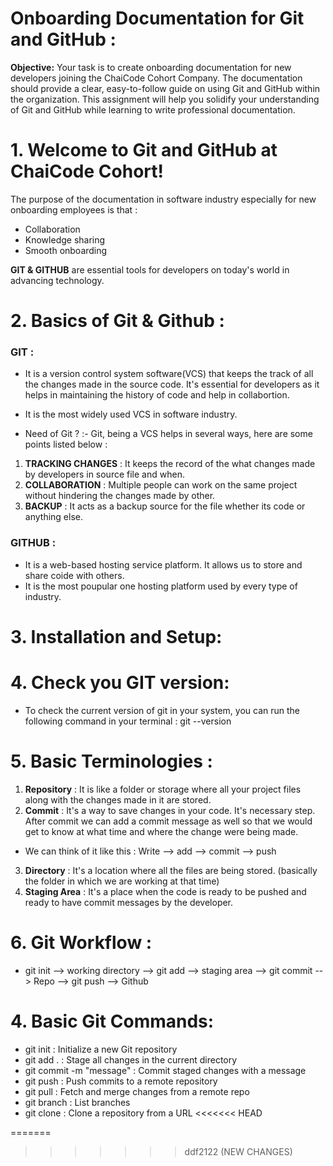 # Onboarding Documentation for Git and GitHub :

**Objective:** Your task is to create onboarding documentation for new developers joining the ChaiCode Cohort Company. The documentation should provide a clear, easy-to-follow guide on using Git and GitHub within the organization. This assignment will help you solidify your understanding of Git and GitHub while learning to write professional documentation.

# 1. Welcome to Git and GitHub at ChaiCode Cohort!
The purpose of the documentation in software industry especially for new onboarding employees is that :
- Collaboration
- Knowledge sharing
- Smooth onboarding

**GIT & GITHUB** are essential tools for developers on today's world in advancing technology.

# 2. Basics of Git & Github :

### GIT :
-  It is a version control system software(VCS) that keeps the track of all the changes made in the source code. It's essential for developers as it helps in maintaining the history of code and help in collabortion.
- It is the most widely used VCS in software industry.

- Need of Git ? :- Git, being a VCS helps in several ways, here are some points listed below :

1. **TRACKING CHANGES** : It keeps the record of the what changes made by developers in source file and when.
2. **COLLABORATION** : Multiple people can work on the same project without hindering the changes made by other.
3. **BACKUP** : It acts as a backup source for the file whether its code or anything else.

### GITHUB : 
- It is a web-based hosting service platform. It allows us to store and share coide with others.
- It is the most poupular one hosting platform used by every type of industry.

# 3. Installation and Setup:



# 4. Check you GIT version: 
- To check the current version of git in your system, you can run the following command in your terminal :
  git --version

# 5. Basic Terminologies :
1. **Repository** : It is like a folder or storage where all your project files along with the changes made in it are stored.
2. **Commit** : It's a way to save changes in your code. It's necessary step. After commit we can add a commit message as well so that we would get to know at what time and where the change were being made.
- We can think of it like this : Write --> add --> commit --> push
3. **Directory** : It's a location where all the files are being stored. (basically the folder in which we are working at that time)
4. **Staging Area** : It's a place when the code is ready to be pushed and ready to have commit messages by the developer.

# 6. Git Workflow :
- git init --> working directory --> git add --> staging area --> git commit --> Repo --> git push --> Github

# 4. Basic Git Commands:
 - git init : Initialize a new Git repository
 - git add . : Stage all changes in the current directory
 - git commit -m "message" : Commit staged changes with a message
 - git push : Push commits to a remote repository
 - git pull : Fetch and merge changes from a remote repo
 - git branch : List branches
 - git clone <url> : Clone a repository from a URL
<<<<<<< HEAD



=======
>>>>>>> ddf2122 (NEW CHANGES)
